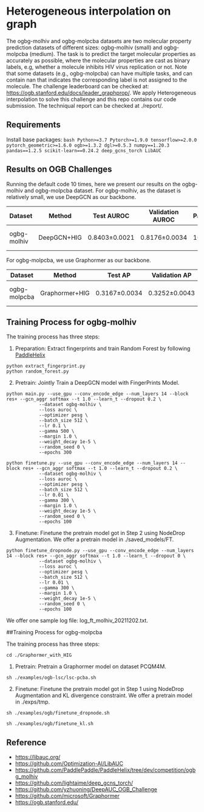 # Heterogeneous interpolation on graph
The ogbg-molhiv and ogbg-molpcba datasets are two molecular property prediction datasets of different sizes: ogbg-molhiv (small) and ogbg-molpcba (medium).
The task is to predict the target molecular properties as accurately as possible, where the molecular properties are cast as binary labels, e.g, whether a molecule inhibits HIV virus replication or not. Note that some datasets (e.g., ogbg-molpcba) can have multiple tasks, and can contain nan that indicates the corresponding label is not assigned to the molecule.
The challenge leaderboard can be checked at: https://ogb.stanford.edu/docs/leader_graphprop/.
We apply Heterogeneous interpolation to solve this challenge and this repo contains our code submission.
The techniqual report can be checked at ./report/.

## Requirements
  Install base packages:
    ```bash
    Python>=3.7
    Pytorch>=1.9.0
    tensorflow>=2.0.0
    pytorch_geometric>=1.6.0
    ogb>=1.3.2
    dgl>=0.5.3
    numpy==1.20.3
    pandas==1.2.5
    scikit-learn==0.24.2
    deep_gcns_torch
    LibAUC
    ```

## Results on OGB Challenges
Running the default code 10 times, here we present our results on the ogbg-molhiv and ogbg-molpcba dataset. For ogbg-molhiv, as the dataset is relatively small, we use DeepGCN as our backbone.

| Dataset | Method             |Test AUROC    |Validation AUROC  | Parameters    | Hardware |
| ------------------ | ------------------ |------------------- | ----------------- | -------------- |----------|
| ogbg-molhiv | DeepGCN+HIG   | 0.8403±0.0021 | 0.8176±0.0034 | 1019408   | Tesla V100 (32GB) |

For ogbg-molpcba, we use Graphormer as our backbone.

| Dataset | Method             |Test AP    |Validation AP  | Parameters    | Hardware |
|------------------- | ------------------ |------------------- | ----------------- | -------------- |----------|
| ogbg-molpcba | Graphormer+HIG   | 0.3167±0.0034 | 0.3252±0.0043 | 119529665   | Tesla V100 (32GB) |



## Training Process for ogbg-molhiv
The training process has three steps: 
1) Preparation: Extract fingerprints and train Random Forest by following [PaddleHelix](https://github.com/PaddlePaddle/PaddleHelix/tree/dev/competition/ogbg_molhiv)
```
python extract_fingerprint.py
python random_forest.py
```
2) Pretrain: Jointly Train a DeepGCN model with FingerPrints Model.
``` 
python main.py --use_gpu --conv_encode_edge --num_layers 14 --block res+ --gcn_aggr softmax --t 1.0 --learn_t --dropout 0.2 \
            --dataset ogbg-molhiv \
            --loss auroc \
            --optimizer pesg \
            --batch_size 512 \
            --lr 0.1 \
            --gamma 500 \
            --margin 1.0 \
            --weight_decay 1e-5 \
            --random_seed 0 \
            --epochs 300

```
```
python finetune.py --use_gpu --conv_encode_edge --num_layers 14 --block res+ --gcn_aggr softmax --t 1.0 --learn_t --dropout 0.2 \
            --dataset ogbg-molhiv \
            --loss auroc \
            --optimizer pesg \
            --batch_size 512 \
            --lr 0.01 \
            --gamma 300 \
            --margin 1.0 \
            --weight_decay 1e-5 \
            --random_seed 0 \
            --epochs 100
```
3) Finetune: Finetune the pretrain model got in Step 2 using NodeDrop Augmentation. We offer a pretrain model in ./saved_models/FT.
```
python finetune_dropnode.py --use_gpu --conv_encode_edge --num_layers 14 --block res+ --gcn_aggr softmax --t 1.0 --learn_t --dropout 0 \
            --dataset ogbg-molhiv \
            --loss auroc \
            --optimizer pesg \
            --batch_size 512 \
            --lr 0.01 \
            --gamma 300 \
            --margin 1.0 \
            --weight_decay 1e-5 \
            --random_seed 0 \
            --epochs 100
```
We offer one sample log file: log_ft_molhiv_20211202.txt.


##Training Process for ogbg-molpcba

The training process has three steps:
```
cd ./Graphormer_with_HIG
```
1) Pretrain: Pretrain a Graphormer model on dataset PCQM4M.
```
sh ./examples/ogb-lsc/lsc-pcba.sh
```
2) Finetune: Finetune the pretrain model got in Step 1 using NodeDrop Augmentation and KL divergence constraint. We offer a pretrain model in ./exps/tmp.

```
sh ./examples/ogb/finetune_dropnode.sh

sh ./examples/ogb/finetune_kl.sh
```


Reference 
---------
- https://libauc.org/
- https://github.com/Optimization-AI/LibAUC
- https://github.com/PaddlePaddle/PaddleHelix/tree/dev/competition/ogbg_molhiv
- https://github.com/lightaime/deep_gcns_torch/
- https://github.com/yzhuoning/DeepAUC_OGB_Challenge
- https://github.com/microsoft/Graphormer
- https://ogb.stanford.edu/
